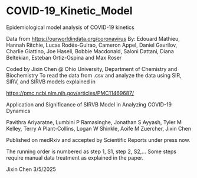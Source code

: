 # COVID-19_Kinetic_Model
Epidemiological model analysis of COVID-19 kinetics

Data from https://ourworldindata.org/coronavirus
By: Edouard Mathieu, Hannah Ritchie, Lucas Rodés-Guirao, Cameron Appel, Daniel Gavrilov, Charlie Giattino, Joe Hasell, Bobbie Macdonald, Saloni Dattani, Diana Beltekian, Esteban Ortiz-Ospina and Max Roser

Coded by Jixin Chen @ Ohio University, Department of Chemistry and Biochemistry
To read the data from .csv and analyze the data using SIR, SIRV, and SIRVB models explained in

https://pmc.ncbi.nlm.nih.gov/articles/PMC11469687/

Application and Significance of SIRVB Model in Analyzing COVID-19 Dynamics 

Pavithra Ariyaratne, Lumbini P Ramasinghe, Jonathan S Ayyash, Tyler M Kelley, Terry A Plant-Collins, Logan W Shinkle, Aoife M Zuercher, Jixin Chen

Published on medRxiv and accepted by Scientific Reports under press now.

The running order is numbered as step 1, S1, step 2, S2,...
Some steps require manual data treatment as explained in the paper.

Jixin Chen
3/5/2025

